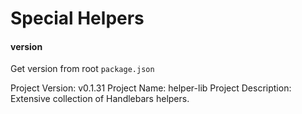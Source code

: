 
# Special Helpers


#### version
Get version from root `package.json`

Project Version: v0.1.31
Project Name: helper-lib
Project Description: Extensive collection of Handlebars helpers.